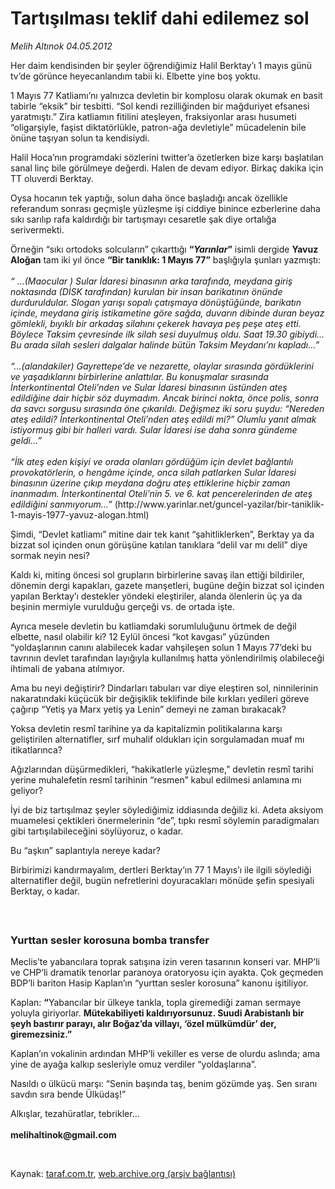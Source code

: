 # Tartışılması teklif dahi edilemez sol

*Melih Altınok 04.05.2012*

<div class="yazi"><p>Her daim kendisinden bir şeyler öğrendiğimiz Halil Berktay’ı 1 mayıs günü tv’de görünce heyecanlandım tabii ki. Elbette yine boş yoktu.</p>
<p>1 Mayıs 77 Katliamı’nı yalnızca devletin bir komplosu olarak okumak en basit tabirle “eksik” bir tesbitti. “Sol kendi rezilliğinden bir mağduriyet efsanesi yaratmıştı.” Zira katliamın fitilini ateşleyen, fraksiyonlar arası husumeti “oligarşiyle, faşist diktatörlükle, patron-ağa devletiyle” mücadelenin bile önüne taşıyan solun ta kendisiydi. </p>
<p>Halil Hoca’nın programdaki sözlerini twitter’a özetlerken bize karşı başlatılan sanal linç bile görülmeye değerdi. Halen de devam ediyor. Birkaç dakika için TT oluverdi Berktay. </p>
<p>Oysa hocanın tek yaptığı, solun daha önce başladığı ancak özellikle referandum sonrası geçmişle yüzleşme işi ciddiye binince ezberlerine daha sıkı sarılıp rafa kaldırdığı bir tartışmayı cesaretle şak diye ortalığa serivermekti.</p>
<p>Örneğin “sıkı ortodoks solcuların” çıkarttığı <b>“<i>Yarınlar</i>”</b> isimli dergide <b>Yavuz Aloğan</b> tam iki yıl önce <b>“Bir tanıklık: 1 Mayıs 77”</b> başlığıyla şunları yazmıştı:<br/><br/><i>“ ...(Maocular ) Sular İdaresi binasının arka tarafında, meydana giriş noktasında (DİSK tarafından) kurulan bir insan barikatının önünde durduruldular. Slogan yarışı sopalı çatışmaya dönüştüğünde, barikatın içinde, meydana giriş istikametine göre sağda, duvarın dibinde duran beyaz gömlekli, bıyıklı bir arkadaş silahını çekerek havaya peş peşe ateş etti. Böylece Taksim çevresinde ilk silah sesi duyulmuş oldu. Saat 19.30 gibiydi... Bu arada silah sesleri dalgalar halinde bütün Taksim Meydanı’nı kapladı...”<br/><br/></i><i>“...(alandakiler) Gayrettepe’de ve nezarette, olaylar sırasında gördüklerini ve yaşadıklarını birbirlerine anlattılar. Bu konuşmalar sırasında İnterkontinental Oteli’nden ve Sular İdaresi binasının üstünden ateş edildiğine dair hiçbir söz duymadım. Ancak birinci nokta, önce polis, sonra da savcı sorgusu sırasında öne çıkarıldı. Değişmez iki soru şuydu: “Nereden ateş edildi? İnterkontinental Oteli’nden ateş edildi mi?” Olumlu yanıt almak istiyormuş gibi bir halleri vardı. Sular İdaresi ise daha sonra gündeme geldi...”<br/><br/></i><i>“İlk ateş eden kişiyi ve orada olanları gördüğüm için devlet bağlantılı provokatörlerin, o hengâme içinde, onca silah patlarken Sular İdaresi binasının üzerine çıkıp meydana doğru ateş ettiklerine hiçbir zaman inanmadım. İnterkontinental Oteli’nin 5. ve 6. kat pencerelerinden de ateş edildiğini sanmıyorum...”</i> (http://www.yarinlar.net/guncel-yazilar/bir-taniklik-1-mayis-1977-yavuz-alogan.html)</p>
<p>Şimdi, “Devlet katliamı” mitine dair tek kanıt “şahitliklerken”, Berktay ya da bizzat sol içinden onun görüşüne katılan tanıklara “delil var mı delil” diye sormak neyin nesi?</p>
<p>Kaldı ki, miting öncesi sol grupların birbirlerine savaş ilan ettiği bildiriler, dönemin dergi kapakları, gazete manşetleri, bugüne değin bizzat sol içinden yapılan Berktay’ı destekler yöndeki eleştiriler, alanda ölenlerin üç ya da beşinin mermiyle vurulduğu gerçeği vs. de ortada işte. </p>
<p>Ayrıca mesele devletin bu katliamdaki sorumluluğunu örtmek de değil elbette, nasıl olabilir ki? 12 Eylül öncesi “kot kavgası” yüzünden “yoldaşlarının canını alabilecek kadar vahşileşen solun 1 Mayıs 77’deki bu tavrının devlet tarafından layığıyla kullanılmış hatta yönlendirilmiş olabileceği ihtimali de yabana atılmıyor.</p>
<p>Ama bu neyi değiştirir? Dindarları tabuları var diye eleştiren sol, ninnilerinin nakaratındaki küçücük bir değişiklik teklifinde bile kırkları yedileri göreve çağırıp “Yetiş ya Marx yetiş ya Lenin” demeyi ne zaman bırakacak?</p>
<p>Yoksa devletin resmî tarihine ya da kapitalizmin politikalarına karşı geliştirilen alternatifler, sırf muhalif oldukları için sorgulamadan muaf mı itikatlarınca?</p>
<p>Ağızlarından düşürmedikleri, “hakikatlerle yüzleşme,” devletin resmî tarihi yerine muhalefetin resmî tarihinin “resmen” kabul edilmesi anlamına mı geliyor?</p>
<p>İyi de biz tartışılmaz şeyler söylediğimiz iddiasında değiliz ki. Adeta aksiyom muamelesi çektikleri önermelerinin “de”, tıpkı resmî söylemin paradigmaları gibi tartışılabileceğini söylüyoruz, o kadar.</p>
<p>Bu “aşkın” saplantıyla nereye kadar?</p>
<p>Birbirimizi kandırmayalım, dertleri Berktay’ın 77 1 Mayıs’ı ile ilgili söylediği alternatifler değil, bugün nefretlerini doyuracakları mönüde şefin spesiyali Berktay, o kadar.<br/> </p>
<h3><br/>Yurttan sesler korosuna bomba transfer</h3>
<p>Meclis’te yabancılara toprak satışına izin veren tasarının konseri var. MHP’li ve CHP’li dramatik tenorlar paranoya oratoryosu için ayakta. Çok geçmeden BDP’li bariton Hasip Kaplan’ın “yurttan sesler korosuna” kanonu işitiliyor.</p>
<p>Kaplan: <strong>“</strong>Yabancılar bir ülkeye tankla, topla giremediği zaman sermaye yoluyla giriyorlar. <strong>Mütekabiliyeti kaldırıyorsunuz. Suudi Arabistanlı bir şeyh bastırır parayı, alır Boğaz’da villayı, ‘özel mülkümdür’ der, giremezsiniz.”</strong></p>
<p>Kaplan’ın vokalinin ardından MHP’li vekiller es verse de olurdu aslında; ama yine de ayağa kalkıp sesleriyle omuz verdiler “yoldaşlarına”.</p>
<p>Nasıldı o ülkücü marşı: “Senin başında taş, benim gözümde yaş. Sen sıranı savdın sıra bende Ülküdaş!”</p>
<p>Alkışlar, tezahüratlar, tebrikler...<br/><br/><b>melihaltinok@gmail.com</b></p>
<p><b> </b></p>
</div>

Kaynak: [taraf.com.tr](http://www.taraf.com.tr/melih-altinok/makale-tartisilmasi-teklif-dahi-edilemez-sol.htm), [web.archive.org (arşiv bağlantısı)](http://web.archive.org/web/20131115063643/http://www.taraf.com.tr/melih-altinok/makale-tartisilmasi-teklif-dahi-edilemez-sol.htm)
